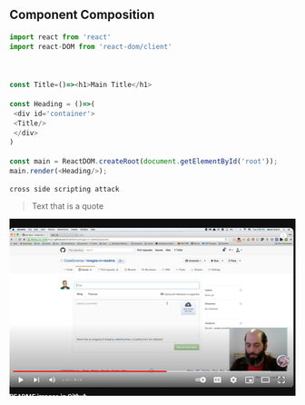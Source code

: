 ## Component Composition


```javascript
import react from 'react'
import react-DOM from 'react-dom/client'



const Title=()=><h1>Main Title</h1>

const Heading = ()=>(
 <div id='container'>
 <Title/>
 </div>
)

const main = ReactDOM.createRoot(document.getElementById('root'));
main.render(<Heading/>);

```


`cross side scripting attack`


> Text that is a quote

![image description](../imgs/Capture.PNG)